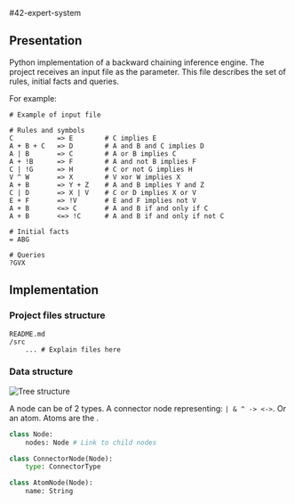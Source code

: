 #42-expert-system

## Presentation
Python implementation of a backward chaining inference engine.
The project receives an input file as the parameter.
This file describes the  set of rules, initial facts and queries.

For example:
```
# Example of input file

# Rules and symbols
C           => E        # C implies E
A + B + C   => D        # A and B and C implies D
A | B       => C        # A or B implies C
A + !B      => F        # A and not B implies F
C | !G      => H        # C or not G implies H
V ^ W       => X        # V xor W implies X
A + B       => Y + Z    # A and B implies Y and Z
C | D       => X | V    # C or D implies X or V
E + F       => !V       # E and F implies not V
A + B       <=> C       # A and B if and only if C
A + B       <=> !C      # A and B if and only if not C

# Initial facts
= ABG

# Queries
?GVX
```

## Implementation

### Project files structure

```
README.md
/src
    ... # Explain files here
```

### Data structure
![Tree structure](http://www.cse.unsw.edu.au/~billw/cs9414/notes/kr/rules/rules1.gif)

A node can be of 2 types. A connector node representing: `| & ^ -> <->`. Or an atom. Atoms are the <Explain here>.
```python
class Node:
    nodes: Node # Link to child nodes

class ConnectorNode(Node):
    type: ConnectorType

class AtomNode(Node):
    name: String
```
